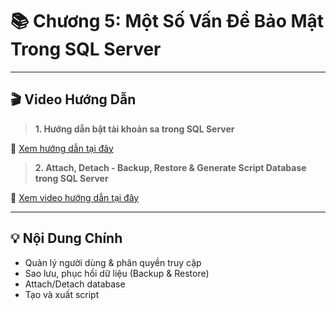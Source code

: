 # 📚 Chương 5: Một Số Vấn Đề Bảo Mật Trong SQL Server

---

## 🎬 Video Hướng Dẫn
> **1. Hướng dẫn bật tài khoản sa trong SQL Server**

🔗 [Xem hướng dẫn tại đây](https://youtu.be/XeRySv8I6ZU?si=f-r4UFuY7P58qK6Q)
> **2. Attach, Detach - Backup, Restore & Generate Script Database trong SQL Server**

🔗 [Xem video hướng dẫn tại đây](https://www.youtube.com/watch?v=Tzjl0lvO9Sg&t=35s)



---

## 💡 Nội Dung Chính

- Quản lý người dùng & phân quyền truy cập
- Sao lưu, phục hồi dữ liệu (Backup & Restore)
- Attach/Detach database
- Tạo và xuất script